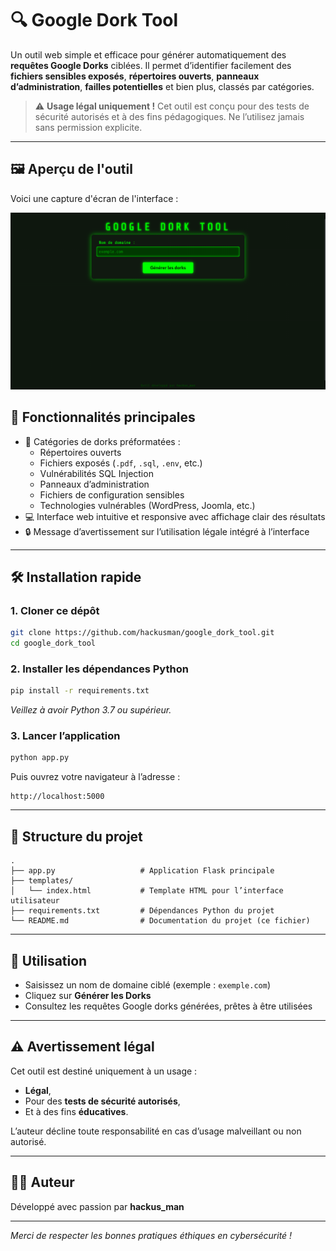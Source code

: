 # 🔍 Google Dork Tool

Un outil web simple et efficace pour générer automatiquement des **requêtes Google Dorks** ciblées. Il permet d’identifier facilement des **fichiers sensibles exposés**, **répertoires ouverts**, **panneaux d’administration**, **failles potentielles** et bien plus, classés par catégories.

> ⚠️ **Usage légal uniquement !** Cet outil est conçu pour des tests de sécurité autorisés et à des fins pédagogiques. Ne l’utilisez jamais sans permission explicite.

---
## 🖼️ Aperçu de l'outil

Voici une capture d'écran de l'interface :

![Interface Google Dork Tool](images/demo.png)

## 🚀 Fonctionnalités principales

- 📂 Catégories de dorks préformatées :
  - Répertoires ouverts
  - Fichiers exposés (`.pdf`, `.sql`, `.env`, etc.)
  - Vulnérabilités SQL Injection
  - Panneaux d’administration
  - Fichiers de configuration sensibles
  - Technologies vulnérables (WordPress, Joomla, etc.)
- 💻 Interface web intuitive et responsive avec affichage clair des résultats
- 🔒 Message d’avertissement sur l’utilisation légale intégré à l’interface

---

## 🛠️ Installation rapide

### 1. Cloner ce dépôt

```bash
git clone https://github.com/hackusman/google_dork_tool.git
cd google_dork_tool
````

### 2. Installer les dépendances Python

```bash
pip install -r requirements.txt
```

*Veillez à avoir Python 3.7 ou supérieur.*

### 3. Lancer l’application

```bash
python app.py
```

Puis ouvrez votre navigateur à l’adresse :

```
http://localhost:5000
```

---

## 📁 Structure du projet

```
.
├── app.py                   # Application Flask principale
├── templates/
│   └── index.html           # Template HTML pour l’interface utilisateur
├── requirements.txt         # Dépendances Python du projet
└── README.md                # Documentation du projet (ce fichier)
```

---

## 📝 Utilisation

* Saisissez un nom de domaine ciblé (exemple : `exemple.com`)
* Cliquez sur **Générer les Dorks**
* Consultez les requêtes Google dorks générées, prêtes à être utilisées

---

## ⚠️ Avertissement légal

Cet outil est destiné uniquement à un usage :

* **Légal**,
* Pour des **tests de sécurité autorisés**,
* Et à des fins **éducatives**.

L’auteur décline toute responsabilité en cas d’usage malveillant ou non autorisé.

---

## 🧑‍💻 Auteur

Développé avec passion par **hackus\_man**

---

*Merci de respecter les bonnes pratiques éthiques en cybersécurité !*
